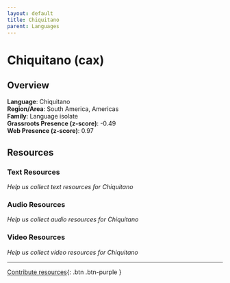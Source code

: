 ```yaml
---
layout: default
title: Chiquitano
parent: Languages
---
```


# Chiquitano (cax)

## Overview

**Language**: Chiquitano  
**Region/Area**: South America, Americas  
**Family**: Language isolate  
**Grassroots Presence (z-score)**: -0.49  
**Web Presence (z-score)**: 0.97  

## Resources

### Text Resources
*Help us collect text resources for Chiquitano*

### Audio Resources
*Help us collect audio resources for Chiquitano*

### Video Resources
*Help us collect video resources for Chiquitano*

---

[Contribute resources](https://forms.office.com/e/1SfLJx3u1r){: .btn .btn-purple }
